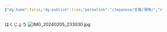 ```yaml
---
{"dg-home":false,"dg-publish":true,"permalink":"/Japanese/言葉/薄情/","dgPassFrontmatter":true}
---
```



はくじょう
![IMG_20240205_233030.jpg](/img/user/998%20resources/%E8%91%AC%E9%80%81%E3%81%AE%E3%83%95%E3%83%AA%E3%83%BC%E3%83%AC%E3%83%B3/IMG_20240205_233030.jpg)

